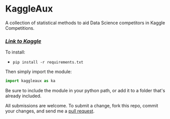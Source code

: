 # KaggleAux
A collection of statistical methods to aid Data Science competitors in Kaggle Competitions.
### <i>[Link to Kaggle](www.kaggle.com)</i>

To install:
* `pip install -r requirements.txt`

Then simply import the module:

```python
import kaggleaux as ka
```

Be sure to include the module in your python path, or add it to a folder that's already included.

All submissions are welcome. To submit a change, fork this repo, commit your changes, and send me a [pull request](http://help.github.com/send-pull-requests/).
